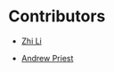 # Contributors

- [Zhi Li](https://github.com/lzblack)

- [Andrew Priest](https://github.com/apriest143)
